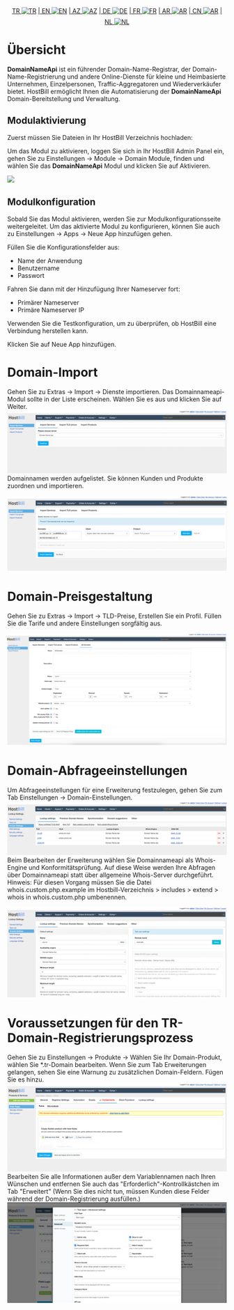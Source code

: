 <div align="center">  
  <a href="README.md"   >   TR <img style="padding-top: 8px" src="https://raw.githubusercontent.com/yammadev/flag-icons/master/png/TR.png" alt="TR" height="20" /></a>  
  <a href="README-EN.md"> | EN <img style="padding-top: 8px" src="https://raw.githubusercontent.com/yammadev/flag-icons/master/png/US.png" alt="EN" height="20" /></a>  
  <a href="README-AZ.md"> | AZ <img style="padding-top: 8px" src="https://raw.githubusercontent.com/yammadev/flag-icons/master/png/AZ.png" alt="AZ" height="20" /></a>  
  <a href="README-DE.md"> | DE <img style="padding-top: 8px" src="https://raw.githubusercontent.com/yammadev/flag-icons/master/png/DE.png" alt="DE" height="20" /></a>  
  <a href="README-FR.md"> | FR <img style="padding-top: 8px" src="https://raw.githubusercontent.com/yammadev/flag-icons/master/png/FR.png" alt="FR" height="20" /></a>  
  <a href="README-AR.md"> | AR <img style="padding-top: 8px" src="https://raw.githubusercontent.com/yammadev/flag-icons/master/png/AR.png" alt="AR" height="20" /></a>  
  <a href="README-CN.md"> | CN <img style="padding-top: 8px" src="https://raw.githubusercontent.com/yammadev/flag-icons/master/png/CN.png" alt="AR" height="20" /></a>  
  <a href="README-NL.md"> | NL <img style="padding-top: 8px" src="https://raw.githubusercontent.com/yammadev/flag-icons/master/png/NL.png" alt="NL" height="20" /></a>  
</div>


# Übersicht

**DomainNameApi** ist ein führender Domain-Name-Registrar, der Domain-Name-Registrierung und andere Online-Dienste für kleine und Heimbasierte Unternehmen, Einzelpersonen, Traffic-Aggregatoren und Wiederverkäufer bietet. HostBill ermöglicht Ihnen die Automatisierung der **DomainNameApi** Domain-Bereitstellung und Verwaltung.

## Modulaktivierung
Zuerst müssen Sie Dateien in Ihr HostBill Verzeichnis hochladen:

Um das Modul zu aktivieren, loggen Sie sich in Ihr HostBill Admin Panel ein, gehen Sie zu Einstellungen → Module → Domain Module, finden und wählen Sie das **DomainNameApi** Modul und klicken Sie auf Aktivieren.

![](image.jpg)

## Modulkonfiguration

Sobald Sie das Modul aktivieren, werden Sie zur Modulkonfigurationsseite weitergeleitet. Um das aktivierte Modul zu konfigurieren, können Sie auch zu Einstellungen → Apps → Neue App hinzufügen gehen.

Füllen Sie die Konfigurationsfelder aus:

- Name der Anwendung
- Benutzername
- Passwort

Fahren Sie dann mit der Hinzufügung Ihrer Nameserver fort:

- Primärer Nameserver
- Primäre Nameserver IP

Verwenden Sie die Testkonfiguration, um zu überprüfen, ob HostBill eine Verbindung herstellen kann.

Klicken Sie auf Neue App hinzufügen.

# Domain-Import

Gehen Sie zu Extras -> Import -> Dienste importieren. Das Domainnameapi-Modul sollte in der Liste erscheinen. Wählen Sie es aus und klicken Sie auf Weiter.
![img_1.png](img_1.png)
Domainnamen werden aufgelistet. Sie können Kunden und Produkte zuordnen und importieren.

![img.png](img.png)

# Domain-Preisgestaltung

Gehen Sie zu Extras -> Import -> TLD-Preise, Erstellen Sie ein Profil.
Füllen Sie die Tarife und andere Einstellungen sorgfältig aus.

![img_2.png](img_2.png)

# Domain-Abfrageeinstellungen

Um Abfrageeinstellungen für eine Erweiterung festzulegen, gehen Sie zum Tab Einstellungen -> Domain-Einstellungen.
![img_3.png](img_3.png)
Beim Bearbeiten der Erweiterung wählen Sie Domainnameapi als Whois-Engine und Konformitätsprüfung. Auf diese Weise werden Ihre Abfragen über Domainnameapi statt über allgemeine Whois-Server durchgeführt.
Hinweis: Für diesen Vorgang müssen Sie die Datei whois.custom.php.example im Hostbill-Verzeichnis > includes > extend > whois in whois.custom.php umbenennen.

![img_4.png](img_4.png)

# Voraussetzungen für den TR-Domain-Registrierungsprozess
Gehen Sie zu Einstellungen -> Produkte -> Wählen Sie Ihr Domain-Produkt, wählen Sie *.tr-Domain bearbeiten. Wenn Sie zum Tab Erweiterungen gelangen, sehen Sie eine Warnung zu zusätzlichen Domain-Feldern. Fügen Sie es hinzu.
![img_5.png](img_5.png)
Bearbeiten Sie alle Informationen außer dem Variablennamen nach Ihren Wünschen und entfernen Sie auch das "Erforderlich"-Kontrollkästchen im Tab "Erweitert" (Wenn Sie dies nicht tun, müssen Kunden diese Felder während der Domain-Registrierung ausfüllen.)
![img_6.png](img_6.png)
